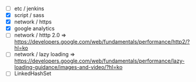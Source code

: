 - [ ] etc / jenkins
- [x] script / sass
- [x] network / https
- [x] google analytics
- [ ] network / htttp 2.0 => https://developers.google.com/web/fundamentals/performance/http2/?hl=ko
- [ ] network / lazy loading => https://developers.google.com/web/fundamentals/performance/lazy-loading-guidance/images-and-video/?hl=ko
- [ ] LinkedHashSet
<!--stackedit_data:
eyJoaXN0b3J5IjpbMTc0ODQyNTAyMywtMTQzMzIyOTk0NSwtNz
U2MTE5MzI5LDEwODkzMTU3NzhdfQ==
-->